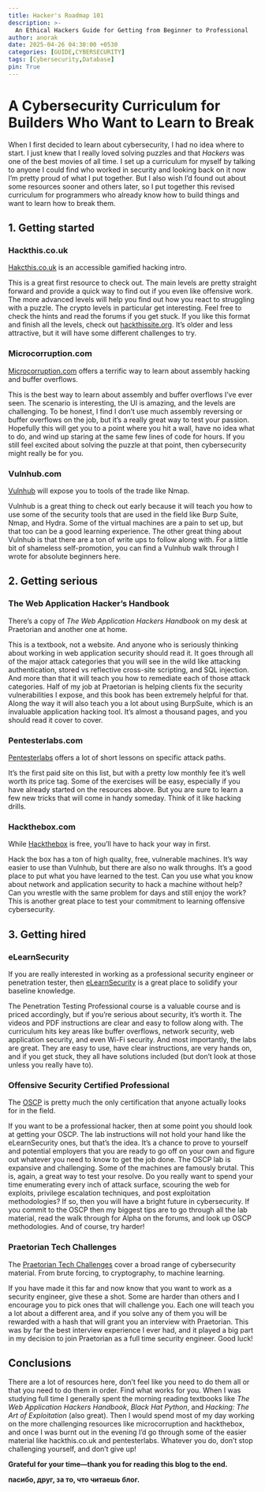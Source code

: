 ```yaml
--- 
title: Hacker's Roadmap 101
description: >-
  An Ethical Hackers Guide for Getting from Beginner to Professional
author: anorak
date: 2025-04-26 04:30:00 +0530
categories: [GUIDE,CYBERSECURITY]
tags: [Cybersecurity,Database]
pin: True
---  
```

# A Cybersecurity Curriculum for Builders Who Want to Learn to Break

When I first decided to learn about cybersecurity, I had no idea where to start. I just knew that I really loved solving puzzles and that *Hackers* was one of the best movies of all time. I set up a curriculum for myself by talking to anyone I could find who worked in security and looking back on it now I’m pretty proud of what I put together. But I also wish I’d found out about some resources sooner and others later, so I put together this revised curriculum for programmers who already know how to build things and want to learn how to break them.

## 1. Getting started

### Hackthis.co.uk  
[Hakcthis.co.uk](https://hackthis.co.uk) is an accessible gamified hacking intro.

This is a great first resource to check out. The main levels are pretty straight forward and provide a quick way to find out if you even like offensive work. The more advanced levels will help you find out how you react to struggling with a puzzle. The crypto levels in particular get interesting. Feel free to check the hints and read the forums if you get stuck. If you like this format and finish all the levels, check out [hackthissite.org](https://hackthissite.org). It’s older and less attractive, but it will have some different challenges to try.

### Microcorruption.com  
[Microcorruption.com](https://microcorruption.com) offers a terrific way to learn about assembly hacking and buffer overflows.

This is the best way to learn about assembly and buffer overflows I’ve ever seen. The scenario is interesting, the UI is amazing, and the levels are challenging. To be honest, I find I don’t use much assembly reversing or buffer overflows on the job, but it’s a really great way to test your passion. Hopefully this will get you to a point where you hit a wall, have no idea what to do, and wind up staring at the same few lines of code for hours. If you still feel excited about solving the puzzle at that point, then cybersecurity might really be for you.

### Vulnhub.com  
[Vulnhub](https://vulnhub.com) will expose you to tools of the trade like Nmap.

Vulnhub is a great thing to check out early because it will teach you how to use some of the security tools that are used in the field like Burp Suite, Nmap, and Hydra. Some of the virtual machines are a pain to set up, but that too can be a good learning experience. The other great thing about Vulnhub is that there are a ton of write ups to follow along with. For a little bit of shameless self-promotion, you can find a Vulnhub walk through I wrote for absolute beginners here.

## 2. Getting serious

### The Web Application Hacker’s Handbook  
There’s a copy of *The Web Application Hackers Handbook* on my desk at Praetorian and another one at home.

This is a textbook, not a website. And anyone who is seriously thinking about working in web application security should read it. It goes through all of the major attack categories that you will see in the wild like attacking authentication, stored vs reflective cross-site scripting, and SQL injection. And more than that it will teach you how to remediate each of those attack categories. Half of my job at Praetorian is helping clients fix the security vulnerabilities I expose, and this book has been extremely helpful for that. Along the way it will also teach you a lot about using BurpSuite, which is an invaluable application hacking tool. It’s almost a thousand pages, and you should read it cover to cover.

### Pentesterlabs.com  
[Pentesterlabs](https://pentesterlab.com) offers a lot of short lessons on specific attack paths.

It’s the first paid site on this list, but with a pretty low monthly fee it’s well worth its price tag. Some of the exercises will be easy, especially if you have already started on the resources above. But you are sure to learn a few new tricks that will come in handy someday. Think of it like hacking drills.

### Hackthebox.com  
While [Hackthebox](https://hackthebox.com) is free, you’ll have to hack your way in first.

Hack the box has a ton of high quality, free, vulnerable machines. It’s way easier to use than Vulnhub, but there are also no walk throughs. It’s a good place to put what you have learned to the test. Can you use what you know about network and application security to hack a machine without help? Can you wrestle with the same problem for days and still enjoy the work? This is another great place to test your commitment to learning offensive cybersecurity.

## 3. Getting hired

### eLearnSecurity  
If you are really interested in working as a professional security engineer or penetration tester, then [eLearnSecurity](https://elearnsecurity.com) is a great place to solidify your baseline knowledge.

The Penetration Testing Professional course is a valuable course and is priced accordingly, but if you’re serious about security, it’s worth it. The videos and PDF instructions are clear and easy to follow along with. The curriculum hits key areas like buffer overflows, network security, web application security, and even Wi-Fi security. And most importantly, the labs are great. They are easy to use, have clear instructions, are very hands on, and if you get stuck, they all have solutions included (but don’t look at those unless you really have to).

### Offensive Security Certified Professional  
The [OSCP](https://www.offensive-security.com/pwk-oscp/) is pretty much the only certification that anyone actually looks for in the field.

If you want to be a professional hacker, then at some point you should look at getting your OSCP. The lab instructions will not hold your hand like the eLearnSecurity ones, but that’s the idea. It’s a chance to prove to yourself and potential employers that you are ready to go off on your own and figure out whatever you need to know to get the job done. The OSCP lab is expansive and challenging. Some of the machines are famously brutal. This is, again, a great way to test your resolve. Do you really want to spend your time enumerating every inch of attack surface, scouring the web for exploits, privilege escalation techniques, and post exploitation methodologies? If so, then you will have a bright future in cybersecurity. If you commit to the OSCP then my biggest tips are to go through all the lab material, read the walk through for Alpha on the forums, and look up OSCP methodologies. And of course, try harder!

### Praetorian Tech Challenges  
The [Praetorian Tech Challenges](https://www.praetorian.com) cover a broad range of cybersecurity material. From brute forcing, to cryptography, to machine learning.

If you have made it this far and now know that you want to work as a security engineer, give these a shot. Some are harder than others and I encourage you to pick ones that will challenge you. Each one will teach you a lot about a different area, and if you solve any of them you will be rewarded with a hash that will grant you an interview with Praetorian. This was by far the best interview experience I ever had, and it played a big part in my decision to join Praetorian as a full time security engineer. Good luck!

## Conclusions

There are a lot of resources here, don’t feel like you need to do them all or that you need to do them in order. Find what works for you. When I was studying full time I generally spent the morning reading textbooks like *The Web Application Hackers Handbook*, *Black Hat Python*, and *Hacking: The Art of Exploitation* (also great). Then I would spend most of my day working on the more challenging resources like microcorruption and hackthebox, and once I was burnt out in the evening I’d go through some of the easier material like hackthis.co.uk and pentesterlabs. Whatever you do, don’t stop challenging yourself, and don’t give up!

**Grateful for your time—thank you for reading this blog to the end.**

**пасибо, друг, за то, что читаешь блог.**

